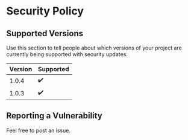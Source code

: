 # Security Policy

## Supported Versions

Use this section to tell people about which versions of your project are
currently being supported with security updates.

| Version | Supported          |
| ------- | ------------------ |
| 1.0.4   | :heavy_check_mark: |
| 1.0.3   | :heavy_check_mark: |

## Reporting a Vulnerability

Feel free to post an issue.
